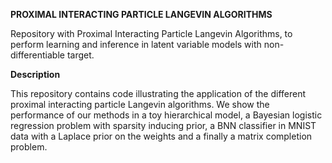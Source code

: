 **PROXIMAL INTERACTING PARTICLE LANGEVIN ALGORITHMS**

Repository with Proximal Interacting Particle Langevin Algorithms, to perform learning and inference in latent variable models with non-differentiable target.


**Description**

This repository contains code illustrating the application of the different proximal interacting particle Langevin algorithms. 
We show the performance of our methods in a toy hierarchical model, a Bayesian logistic regression problem with sparsity inducing prior, a BNN classifier in MNIST data with a Laplace prior on the weights and a finally a matrix completion problem. 